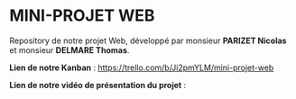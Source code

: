 # MINI-PROJET WEB

Repository de notre projet Web, développé par monsieur **PARIZET Nicolas** et monsieur **DELMARE Thomas**.  


**Lien de notre Kanban** : https://trello.com/b/Ji2pmYLM/mini-projet-web  

**Lien de notre vidéo de présentation du projet** :
